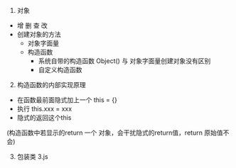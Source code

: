 1. 对象
 - 增 删 查 改
 - 创建对象的方法
    - 对象字面量
    - 构造函数
      - 系统自带的构造函数 Object()   与   对象字面量创建对象没有区别
      - 自定义构造函数 

2. 构造函数的内部实现原理 
  - 在函数最前面隐式加上一个 this = {}
  - 执行 this.xxx = xxx
  - 隐式的返回这个this

(构造函数中若显示的return 一个 对象，会干扰隐式的return值，return 原始值不会)


3. 包装类 3.js
